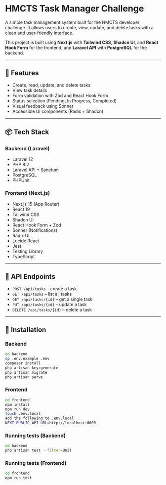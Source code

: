 # HMCTS Task Manager Challenge

A simple task management system built for the HMCTS developer challenge. It allows users to create, view, update, and delete tasks with a clean and user-friendly interface.

This project is built using **Next.js** with **Tailwind CSS**, **Shadcn UI**, and **React Hook Form** for the frontend, and **Laravel API** with **PostgreSQL** for the backend.

---

## 🔧 Features

- Create, read, update, and delete tasks
- View task details
- Form validation with Zod and React Hook Form
- Status selection (Pending, In Progress, Completed)
- Visual feedback using Sonner
- Accessible UI components (Radix + Shadcn)

---

## 📦 Tech Stack

### Backend (Laravel)

- Laravel 12
- PHP 8.2
- Laravel API + Sanctum
- PostgreSQL
- PHPUnit

### Frontend (Next.js)

- Next.js 15 (App Router)
- React 19
- Tailwind CSS
- Shadcn UI
- React Hook Form + Zod
- Sonner (Notifications)
- Radix UI
- Lucide React
- Jest
- Testing Library
- TypeScript

---

## 🧪 API Endpoints

- `POST /api/tasks` – create a task
- `GET /api/tasks` – list all tasks
- `GET /api/tasks/{id}` – get a single task
- `PUT /api/tasks/{id}` – update a task
- `DELETE /api/tasks/{id}` – delete a task

---

## 🚀 Installation

### Backend

```bash
cd backend
cp .env.example .env
composer install
php artisan key:generate
php artisan migrate
php artisan serve
```

### Frontend

```bash
cd frontend
npm install
npm run dev
touch .env.local
add the following to .env.local
NEXT_PUBLIC_API_URL=http://localhost:8000
```

### Running tests (Backend)

```bash
cd backend
php artisan test --filter=Unit
```

### Running tests (Frontend)

```bash
cd frontend
npm run test
```
